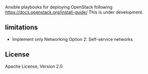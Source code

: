 Ansible playbooks for deploying OpenStack following https://docs.openstack.org/install-guide/
This is under development.


## limitations

* Implement only Networking Option 2: Self-service networks

## License

Apache License, Version 2.0
